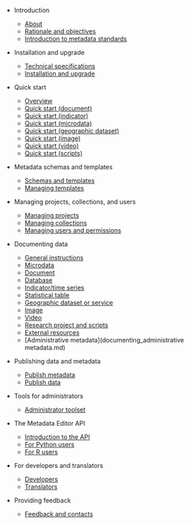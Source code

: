 * Introduction

    * [About](intro_about.md)
    * [Rationale and objectives](intro_rationale.md)
    * [Introduction to metadata standards](intro_metadata_standards.md)
    
* Installation and upgrade
  
    * [Technical specifications](tech_technical_specifications.md)
    * [Installation and upgrade](tech_installation.md)
 
* Quick start
  
    * [Overview](quick-start_overview.md)
    * [Quick start (document)](quick-start_document.md)
    * [Quick start (indicator)](quick-start_indicator.md)
    * [Quick start (microdata)](quick-start_microdata.md)
    * [Quick start (geographic dataset)](quick-start_geographic.md)
    * [Quick start (image)](quick-start_image.md)
    * [Quick start (video)](quick-start_video.md)
    * [Quick start (scripts)](quick-start_script.md)

* Metadata schemas and templates
   
   * [Schemas and templates](templates_overview.md)
   * [Managing templates](templates_managing.md)

* Managing projects, collections, and users
  
   * [Managing projects](managing_projects.md)
   * [Managing collections](managing_collections.md)
   * [Managing users and permissions](managing_permissions.md)

* Documenting data

    * [General instructions](documenting_general_instructions.md)
    * [Microdata](documenting_microdata.md)
    * [Document](documenting_document.md)
    * [Database](documenting_database.md)
    * [Indicator/time series](documenting_indicator.md)
    * [Statistical table](documenting_table.md)
    * [Geographic dataset or service](documenting_geographic.md)
    * [Image](documenting_image.md)
    * [Video](documenting_video.md)
    * [Research project and scripts](documenting_script.md)
    * [External resources](documenting_external_resource.md)
    * [Administrative metadata](documenting_administrative metadata.md)

* Publishing data and metadata 

    * [Publish metadata](publish.md)
    * [Publish data](publish_data.md)
   
* Tools for administrators

   * [Administrator toolset](admin_tools.md)  
   
* The Metadata Editor API

   * [Introduction to the API](ME_API.md)
   * [For Python users](API_python.md)
   * [For R users](API_R.md)
   
* For developers and translators

    * [Developers](developers.md)
    * [Translators](translators.md)

* Providing feedback

    * [Feedback and contacts](feedback.md)
